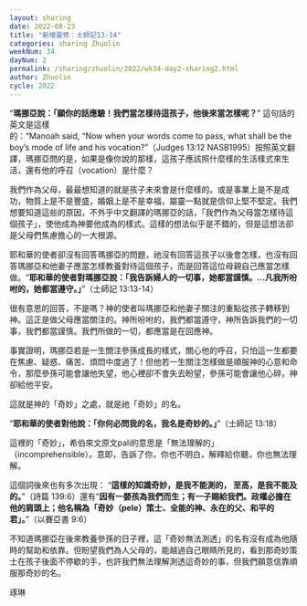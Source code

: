 ```yaml
---
layout: sharing
date: 2022-08-23
title: "新增靈修：士師記13-14"
categories: sharing Zhuolin
weekNum: 34
dayNum: 2
permalink: /sharing/zhuolin/2022/wk34-day2-sharing2.html
author: Zhuolin
cycle: 2022
---  
```


“**瑪挪亞說：「願你的話應驗！我們當怎樣待這孩子，他後來當怎樣呢？**” 這句話的英文是這樣的：“Manoah said, “Now when your words come to pass, what shall be the boy’s mode of life and his vocation?”（Judges‬ ‭13:12‬ ‭NASB1995‬‬）按照英文翻譯，瑪挪亞問的是，如果是像你說的那樣，這孩子應該照什麼樣的生活樣式來生活，還有他的呼召（vocation）是什麼？

我們作為父母，最最想知道的就是孩子未來會是什麼樣的。或是事業上是不是成功，物質上是不是豐盛，婚姻上是不是幸福，屬靈一點就是信仰上堅不堅定。我們想要知道這些的原因，不外乎中文翻譯的瑪挪亞的話，「我們作為父母當怎樣待這個孩子」，使他成為神要他成為的樣式。這樣的想法似乎是不錯的，但是這想法卻是父母們焦慮擔心的一大根源。

耶和華的使者卻沒有回答瑪挪亞的問題，祂沒有回答這孩子以後會怎樣，也沒有回答瑪挪亞和他妻子應當怎樣教養對待這個孩子，而是回答這位母親自己應當怎樣做。“**耶和華的使者對瑪挪亞說：「我告訴婦人的一切事，她都當謹慎。…凡我所吩咐的，她都當遵守。」**”（‭‭士師記‬ ‭13:13-14‬）

很有意思的回答，不是嗎？神的使者叫瑪挪亞和他妻子關注的重點從孩子轉移到神。這正是做父母應當關注的。神所吩咐的，我們都當遵守，神所告訴我們的一切事，我們都當謹慎。我們所做的一切，都應當是在回應神。

事實證明，瑪挪亞若是一生關注參孫成長的樣式，關心他的呼召，只怕這一生都要在焦慮、疑惑、痛苦、煩悶中度過了！但他若一生關注怎樣做是順服神的心意和命令，那麼參孫可能會讓他失望，他心裡卻不會失去盼望，參孫可能會讓他心碎，神卻給他平安。

這就是神的「奇妙」之處，就是祂「奇妙」的名。

“**耶和華的使者對他說：「你何必問我的名，我名是奇妙的。」**”（‭‭士師記‬ ‭13:18‬）

這裡的「奇妙」，希伯來文原文pali的意思是「無法理解的」（incomprehensible）。意即，告訴了你，你也不明白，解釋給你聽，你也無法理解。

這個詞後來也有多次出現： “**這樣的知識奇妙，是我不能測的， 至高，是我不能及的。**”‭‭（詩篇‬ ‭139:6‬）還有“**因有一嬰孩為我們而生；有一子賜給我們。政權必擔在他的肩頭上；他名稱為「奇妙（pele）策士、全能的神、永在的父、和平的君」。**”（‭‭以賽亞書‬ ‭9:6）

不知道瑪挪亞在後來教養參孫的日子裡，這「奇妙無法測透」的名有沒有成為他隨時的幫助和依靠。但盼望我們為人父母的，能越過自己眼睛所見的，看到那奇妙策士在孩子後面不停歇的手，也許我們無法理解測透這奇妙的事，但我們願意信靠順服那奇妙的名。

琢琳
